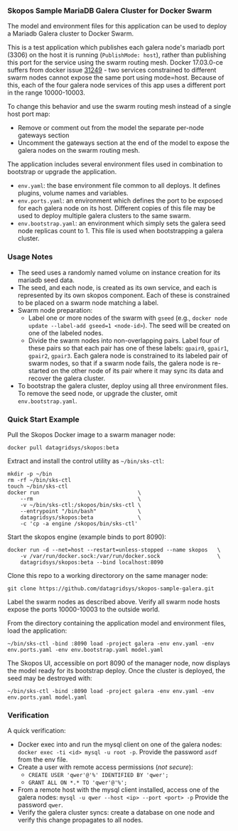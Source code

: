 <!-- vim: set filetype=markdown: -->

### Skopos Sample MariaDB Galera Cluster for Docker Swarm

The model and environment files for this application can be used to deploy a Mariadb Galera cluster to Docker Swarm.

This is a test application which publishes each galera node's mariadb port (3306) on the host it is running (`PublishMode: host`), rather than publishing this port for the service using the swarm routing mesh.  Docker 17.03.0-ce suffers from docker issue [31249](https://github.com/docker/docker/issues/31249) - two services constrained to different swarm nodes cannot expose the same port using mode=host. Because of this, each of the four galera node services of this app uses a different port in the range 10000-10003.

To change this behavior and use the swarm routing mesh instead of a single host port map:

* Remove or comment out from the model the separate per-node gateways section
* Uncomment the gateways section at the end of the model to expose the galera nodes on the swarm routing mesh.

The application includes several environment files used in combination to bootstrap or upgrade the application.

* `env.yaml`:  the base environment file common to all deploys.  It defines plugins, volume names and variables.
* `env.ports.yaml`:  an environment which defines the port to be exposed for each galera node on its host.  Different copies of this file may be used to deploy multiple galera clusters to the same swarm.
* `env.bootstrap.yaml`:  an environment which simply sets the galera seed node replicas count to 1.  This file is used when bootstrapping a galera cluster.

### Usage Notes

* The seed uses a randomly named volume on instance creation for its mariadb seed data.
* The seed, and each node, is created as its own service, and each is represented by its own skopos component.  Each of these is constrained to be placed on a swarm node matching a label.  
* Swarm node preparation:
    * Label one or more nodes of the swarm with `gseed` (e.g., `docker node update --label-add gseed=1 <node-id>`).  The seed will be created on one of the labeled nodes.
    * Divide the swarm nodes into non-overlapping pairs.  Label four of these pairs so that each pair has one of these labels: `gpair0`, `gpair1`, `gpair2`, `gpair3`.  Each galera node is constrained to its labeled pair of swarm nodes, so that if a swarm node fails, the galera node is re-started on the other node of its pair where it may sync its data and recover the galera cluster.
* To bootstrap the galera cluster, deploy using all three environment files.  To remove the seed node, or upgrade the cluster, omit `env.bootstrap.yaml`.

### Quick Start Example

Pull the Skopos Docker image to a swarm manager node:  
```
docker pull datagridsys/skopos:beta
```

Extract and install the control utility as `~/bin/sks-ctl`:
```
mkdir -p ~/bin
rm -rf ~/bin/sks-ctl
touch ~/bin/sks-ctl
docker run                               \
    --rm                                 \
    -v ~/bin/sks-ctl:/skopos/bin/sks-ctl \
    --entrypoint "/bin/bash"             \
    datagridsys/skopos:beta              \
    -c 'cp -a engine /skopos/bin/sks-ctl'
```

Start the skopos engine (example binds to port 8090):

```
docker run -d --net=host --restart=unless-stopped --name skopos   \
    -v /var/run/docker.sock:/var/run/docker.sock                  \
    datagridsys/skopos:beta --bind localhost:8090
```

Clone this repo to a working directorory on the same manager node:
```
git clone https://github.com/datagridsys/skopos-sample-galera.git
```

Label the swarm nodes as described above.  Verify all swarm node hosts expose the ports 10000-10003 to the outside world.

From the directory containing the application model and environment files, load the application:
```
~/bin/sks-ctl -bind :8090 load -project galera -env env.yaml -env env.ports.yaml -env env.bootstrap.yaml model.yaml
```

The Skopos UI, accessible on port 8090 of the manager node, now displays the model ready for its bootstrap deploy.  Once the cluster is deployed, the seed may be destroyed with:
```
~/bin/sks-ctl -bind :8090 load -project galera -env env.yaml -env env.ports.yaml model.yaml
```

### Verification

A quick verification:

* Docker exec into and run the mysql client on one of the galera nodes:  `docker exec -ti <id> mysql -u root -p`.  Provide the password `asdf` from the env file.
* Create a user with remote access permissions (*not secure*):
    * `CREATE USER 'qwer'@'%' IDENTIFIED BY 'qwer';`
    * `GRANT ALL ON *.* TO 'qwer'@'%';`
* From a remote host with the mysql client installed, access one of the galera nodes:  `mysql -u qwer --host <ip> --port <port> -p`  Provide the password `qwer`.
* Verify the galera cluster syncs:  create a database on one node and verify this change propagates to all nodes.